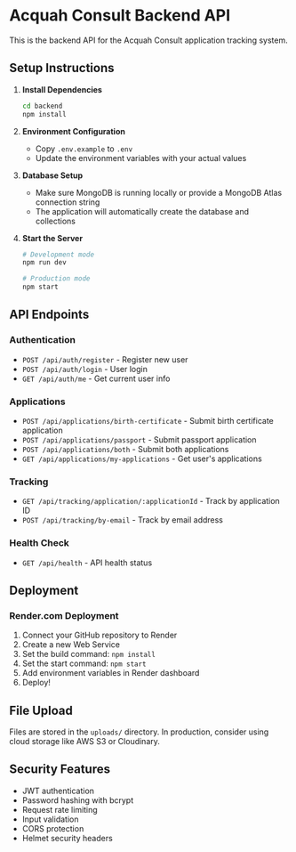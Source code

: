 # Acquah Consult Backend API

This is the backend API for the Acquah Consult application tracking system.

## Setup Instructions

1. **Install Dependencies**
   ```bash
   cd backend
   npm install
   ```

2. **Environment Configuration**
   - Copy `.env.example` to `.env`
   - Update the environment variables with your actual values

3. **Database Setup**
   - Make sure MongoDB is running locally or provide a MongoDB Atlas connection string
   - The application will automatically create the database and collections

4. **Start the Server**
   ```bash
   # Development mode
   npm run dev
   
   # Production mode
   npm start
   ```

## API Endpoints

### Authentication
- `POST /api/auth/register` - Register new user
- `POST /api/auth/login` - User login
- `GET /api/auth/me` - Get current user info

### Applications
- `POST /api/applications/birth-certificate` - Submit birth certificate application
- `POST /api/applications/passport` - Submit passport application
- `POST /api/applications/both` - Submit both applications
- `GET /api/applications/my-applications` - Get user's applications

### Tracking
- `GET /api/tracking/application/:applicationId` - Track by application ID
- `POST /api/tracking/by-email` - Track by email address

### Health Check
- `GET /api/health` - API health status

## Deployment

### Render.com Deployment
1. Connect your GitHub repository to Render
2. Create a new Web Service
3. Set the build command: `npm install`
4. Set the start command: `npm start`
5. Add environment variables in Render dashboard
6. Deploy!

## File Upload

Files are stored in the `uploads/` directory. In production, consider using cloud storage like AWS S3 or Cloudinary.

## Security Features

- JWT authentication
- Password hashing with bcrypt
- Request rate limiting
- Input validation
- CORS protection
- Helmet security headers